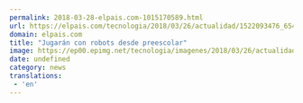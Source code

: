 ```yaml
---
permalink: 2018-03-28-elpais.com-1015170589.html
url: https://elpais.com/tecnologia/2018/03/26/actualidad/1522093476_654768.html#?ref=rss&format=simple&link=link
domain: elpais.com
title: "Jugarán con robots desde preescolar"
image: https://ep00.epimg.net/tecnologia/imagenes/2018/03/26/actualidad/1522093476_654768_1522094501_noticia_normal.jpg
date: undefined
category: news
translations: 
 - 'en'
---
```


